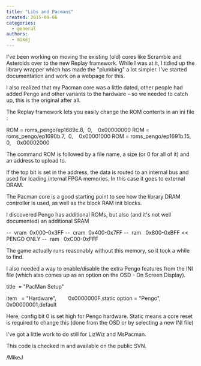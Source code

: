 ```yaml
---
title: "Libs and Pacmans"
created: 2015-09-06
categories: 
  - general
authors: 
  - mikej
---
```


I've been working on moving the existing (old) cores like Scramble and Asteroids over to the new Replay framework. While I was at it, I tidied up the library wrapper which has made the "plumbing" a lot simpler. I've started documentation and work on a webpage for this.

I also realized that my Pacman core was a little dated, other people had added Pengo and other variants to the hardware - so we needed to catch up, this is the original after all.

The Replay framework lets you easily change the ROM contents in an ini file :

ROM = roms\_pengo/ep1689c.8,  0,    0x00000000 ROM = roms\_pengo/ep1690b.7,  0,    0x00001000 ROM = roms\_pengo/ep1691b.15, 0,    0x00002000

The command ROM is followed by a file name, a size (or 0 for all of it) and an address to upload to.

If the top bit is set in the address, the data is routed to an internal bus and used for loading internal FPGA memories. In this case it goes to external DRAM.

The Pacman core is a good starting point to see how the library DRAM controller is used, as well as the block RAM init blocks.

I discovered Pengo has additional ROMs, but also (and it's not well documented) an additional SRAM

\--  vram  0x000-0x3FF --  cram  0x400-0x7FF --  ram   0x800-0xBFF << PENGO ONLY --  ram   0xC00-0xFFF

The game actually runs reasonably without this memory, so it took a while to find.

I also needed a way to enable/disable the extra Pengo features from the INI file (which also comes up as an option on the OSD - On Screen Display).

title  = "PacMan Setup"

item   = "Hardware",        0x0000000F,static option = "Pengo",           0x00000001,default

Here, config bit 0 is set high for Pengo hardware. Static means a core reset is required to change this (done from the OSD or by selecting a new INI file)

I've got a little work to do still for LizWiz and MsPacman.

This code is checked in and available on the public SVN.

/MikeJ
